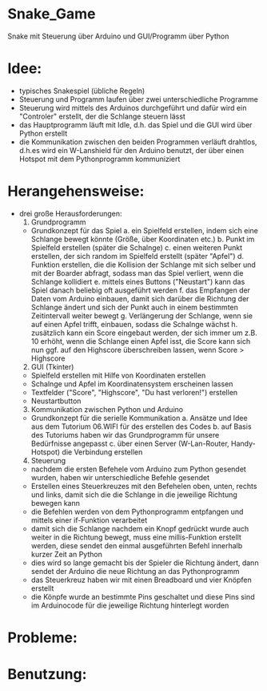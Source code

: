 # Snake_Game
Snake mit Steuerung über Arduino und GUI/Programm über Python
# Idee:
- typisches Snakespiel (übliche Regeln)
- Steuerung und Programm laufen über zwei unterschiedliche Programme
- Steuerung wird mittels des Arduinos durchgeführt und dafür wird ein "Controler" erstellt, der die Schlange steuern lässt
- das Hauptprogramm läuft mit Idle, d.h. das Spiel und die GUI wird über Python erstellt
- die Kommunikation zwischen den beiden Programmen verläuft drahtlos, d.h.es wird ein W-Lanshield für den Arduino benutzt, der über einen Hotspot mit dem Pythonprogramm kommuniziert

# Herangehensweise:
- drei große Herausforderungen:
  1. Grundprogramm
    - Grundkonzept für das Spiel
      a. ein Spielfeld erstellen, indem sich eine Schlange bewegt könnte (Größe, über Koordinaten etc.)
      b. Punkt im Spielfeld erstellen (später die Schalnge)
      c. einen weiteren Punkt erstellen, der sich random im Spielfeld erstellt (später "Apfel")
      d. Funktion erstellen, die die Kollision der Schlange mit sich selber und mit der Boarder abfragt, sodass man das Spiel verliert, wenn die Schlange kollidiert
      e. mittels eines Buttons ("Neustart") kann das Spiel danach beliebig oft ausgeführt werden
      f. das Empfangen der Daten vom Arduino einbauen, damit sich darüber die Richtung der Schlange ändert und sich der Punkt auch in einem bestimmten Zeitintervall weiter bewegt
      g. Verlängerung der Schlange, wenn sie auf einen Apfel trifft, einbauen, sodass die Schalnge wächst
      h. zusätzlich kann ein Score eingebaut werden, der sich immer um z.B. 10 erhöht, wenn die Schlange einen Apfel isst, die Score kann sich nun ggf. auf den Highscore überschreiben lassen, wenn Score > Highscore
  2. GUI (Tkinter)
    - Spielfeld erstellen mit Hilfe von Koordinaten erstellen 
    - Schalnge und Apfel im Koordinatensystem erscheinen lassen
    - Textfelder ("Score", "Highscore", "Du hast verloren!") erstellen
    - Neustartbutton 
  3. Kommunikation zwischen Python und Arduino
    - Grundkonzept für die serielle Kommunikation
      a. Ansätze und Idee aus dem Tutorium 06.WIFI für des erstellen des Codes
      b. auf Basis des Tutoriums haben wir das Grundprogramm für unsere Bedürfnisse angepasst
      c. über einen Server (W-Lan-Router, Handy-Hotspot) die Verbindung erstellen 
   4. Steuerung
    - nachdem die ersten Befehele vom Arduino zum Python gesendet wurden, haben wir unterschiedliche Befehle gesendet
    - Erstellen eines Steuerkreuzes mit den Befehelen oben, unten, rechts und links, damit sich die die Schlange in die jeweilige Richtung bewegen kann
    - die Befehlen werden von dem Pythonprogramm entpfangen und mittels einer if-Funktion verarbeitet
    -  damit sich die Schlange nachdem ein Knopf gedrückt wurde auch weiter in die Richtung bewegt, muss eine millis-Funktion erstellt werden, diese sendet den einmal ausgeführten Befehl innerhalb kurzer Zeit an Python
    - dies wird so lange gemacht bis der Spieler die Richtung ändert, dann sendet der Arduino die neue Richtung an das Pythonprogramm
    - das Steuerkreuz haben wir mit einen Breadboard und vier Knöpfen erstellt 
    - die Könpfe wurde an bestimmte Pins geschaltet und diese Pins sind im Arduinocode für die jeweilige Richtung hinterlegt worden
# Probleme:
# Benutzung:
